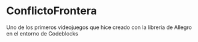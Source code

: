# ConflictoFrontera

Uno de los primeros videojuegos que hice creado con la libreria de Allegro en el entorno de Codeblocks
